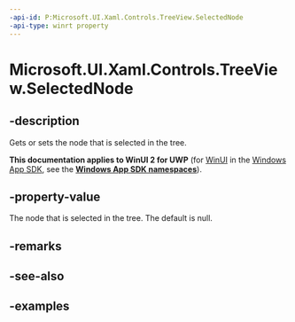 ```yaml
---
-api-id: P:Microsoft.UI.Xaml.Controls.TreeView.SelectedNode
-api-type: winrt property
---
```


# Microsoft.UI.Xaml.Controls.TreeView.SelectedNode

<!--
public Microsoft.UI.Xaml.Controls.TreeViewNode SelectedNode { get; set; }
-->

## -description

Gets or sets the node that is selected in the tree.

**This documentation applies to WinUI 2 for UWP** (for [WinUI](/windows/apps/winui/winui3/) in the [Windows App SDK](/windows/apps/windows-app-sdk/), see the **[Windows App SDK namespaces](/windows/windows-app-sdk/api/winrt/)**).

## -property-value

The node that is selected in the tree. The default is null.

## -remarks

## -see-also

## -examples

